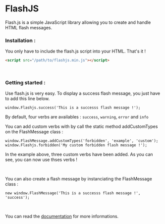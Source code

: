 # FlashJS
Flash.js is a simple JavaScript library allowing you to create and handle HTML flash messages.

### Installation :
You only have to include the flash.js script into your HTML. That's it !

```HTML
<script src="/path/to/flashjs.min.js"></script>

```
<br>

### Getting started :
Use flash.js is very easy. To display a success flash message, you just have to add this line below.
```JS
window.Flashjs.success('This is a successs flash message !');
```
By default, four verbs are availables : `success`, `warning`, `error` and `info`

You can add custom verbs with by call the static method addCustomTypes on the FlashMessage class :
```JS
window.FlashMessage.addCustomTypes('forbidden', 'example', 'custom');
window.Flashjs.forbidden('My custom forbidden flash message !');
```
In the example above, three custom verbs have been added. As you can see, you can now use thses verbs !

<br>

You can also create a flash message by instanciating the FlashMessage class :

```JS
new window.FlashMessage('This is a successs flash message !', 'success');
```

<br>

You can read the [documentation](https://betaweb.github.io/flashjs/) for more informations.